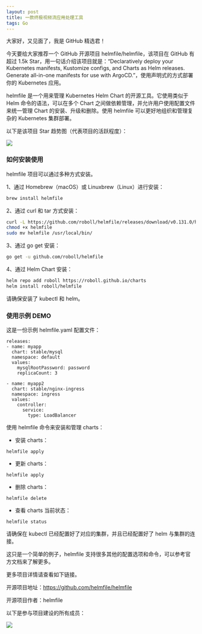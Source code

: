 ```yaml
---
layout: post
title: 一款终极视频流应用处理工具
tags: Go
---
```


大家好，又见面了，我是 GitHub 精选君！

今天要给大家推荐一个 GitHub 开源项目 helmfile/helmfile，该项目在 GitHub 有超过 1.5k Star，用一句话介绍该项目就是：“Declaratively deploy your Kubernetes manifests, Kustomize configs, and Charts as Helm releases. Generate all-in-one manifests for use with ArgoCD.”，使用声明式的方式部署你的 Kubernetes 应用。


helmfile 是一个用来管理 Kubernetes Helm Chart 的开源工具。它使用类似于 Helm 命令的语法，可以在多个 Chart 之间做依赖管理，并允许用户使用配置文件来统一管理 Chart 的安装、升级和删除。使用 helmfile 可以更好地组织和管理复杂的 Kubernetes 集群部署。


以下是该项目 Star 趋势图（代表项目的活跃程度）：

![](https://api.star-history.com/svg?repos=helmfile/helmfile&type=Timeline)

### 如何安装使用

helmfile 项目可以通过多种方式安装。

1、通过 Homebrew（macOS）或 Linuxbrew（Linux）进行安装：

```bash
brew install helmfile
```

2、通过 curl 和 tar 方式安装：

```bash
curl -L https://github.com/roboll/helmfile/releases/download/v0.131.0/helmfile_linux_amd64 -o helmfile
chmod +x helmfile
sudo mv helmfile /usr/local/bin/
```

3、通过 go get 安装：

```bash
go get -u github.com/roboll/helmfile
```

4、通过 Helm Chart 安装：

```bash
helm repo add roboll https://roboll.github.io/charts
helm install roboll/helmfile
```

请确保安装了 kubectl 和 helm。


### 使用示例 DEMO

这是一份示例 helmfile.yaml 配置文件：

```
releases:
- name: myapp
  chart: stable/mysql
  namespace: default
  values:
    mysqlRootPassword: password
    replicaCount: 3

- name: myapp2
  chart: stable/nginx-ingress
  namespace: ingress
  values:
    controller:
      service:
        type: LoadBalancer
```

使用 helmfile 命令来安装和管理 charts：

- 安装 charts：
```
helmfile apply
```

- 更新 charts：
```
helmfile apply
```

- 删除 charts：
```
helmfile delete
```

- 查看 charts 当前状态：
```
helmfile status
```

请确保在 kubectl 已经配置好了对应的集群，并且已经配置好了 helm 与集群的连接。

这只是一个简单的例子，helmfile 支持很多其他的配置选项和命令，可以参考官方文档来了解更多。


更多项目详情请查看如下链接。

开源项目地址：https://github.com/helmfile/helmfile 

开源项目作者：helmfile

以下是参与项目建设的所有成员：

![](https://contrib.rocks/image?repo=helmfile/helmfile)

